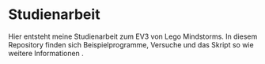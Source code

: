 Studienarbeit
=============

Hier entsteht meine Studienarbeit zum EV3 von Lego Mindstorms. 
In diesem Repository finden sich Beispielprogramme, Versuche und das Skript so wie weitere Informationen .
